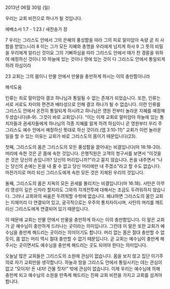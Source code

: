 2013년 06월 30일 (일)

우리는 교회 비전으로 하나가 될 것입니다.



에베소서 1:7 - 1:23 / 새찬송가  장


7 우리는 그리스도 안에서 그의 은혜의 풍성함을 따라 그의 피로 말미암아 속량 곧 죄 사함을 받았느니라
8 이는 그가 모든 지혜와 총명을 우리에게 넘치게 하사
9 그 뜻의 비밀을 우리에게 알리신 것이요 그의 기뻐하심을 따라 그리스도 안에서 때가 찬 경륜을 위하여 예정하신 것이니
10 하늘에 있는 것이나 땅에 있는 것이 다 그리스도 안에서 통일되게 하려 하심이라

23 교회는 그의 몸이니 만물 안에서 만물을 충만하게 하시는 이의 충만함이니라

해석도움





인류는 죄로 말미암아 결코 하나님과 통일될 수 없는 존재가 되었습니다. 또한, 인류는 서로 서로도 차이와 편견과 배타성으로 인해 결코 하나가 될 수 없습니다. 이런 인류를 그리스도 안에서 온전히 통일되게 하시려고 하나님은 영원 전부터 놀라운 지혜를 예정해 두셨습니다(8-9). 그것이 바로 교회입니다. 
“이는 이제 교회로 말미암아 하늘에 있는 통치자들과 권세자들에게 하나님의 각종 지혜를 알게 하려 하심이니 곧 영원부터 우리 주 그리스도 예수 안에서 예정하신 뜻대로 하신 것이라.(엡 3:10-11)”
교회가 이런 놀라운 일을 할 수 있는 이유는 교회가 바로 그리스도의 몸이기 때문입니다(23). 

첫째, 그리스도의 몸은 그리스도의 모든 풍성함을 끌어내는 비결입니다(마 18:18-20). 머리에 속한 것은 곧 몸에 속한 것입니다. 은행직원은 고객의 청구서를 보면서 “이것을 쓴 것은 당신의 손입니까? 당신의 머리입니까?”라고 묻지 않습니다. 돈을 내주면서 “나는 당신의 손에는 돈을 내 줄 수 없고 당신 머리에만 내 주겠소”라고 할 수도 없습니다. 마찬가지로 머리 되신 그리스도에게 속한 모든 것은 지체된 우리의 것입니다. 

둘째, 그리스도의 몸은 지옥의 모든 권세를 물리치는 비결입니다(마 16:18). 사탄은 아무리 영성이 깊은 신자라 할지라도 그와의 각개전투에 대해서는 조금도 두려워하지 않습니다. 그러나 교회와의 싸움은 두려워할 수밖에 없습니다. 왜냐하면 그리스도의 몸인 교회는 지체끼리 다 연결되어 있고, 궁극적으로는 우주의 통치자이시며, 사탄의 머리를 깨트리신 그리스도에게 연결되어 있기 때문입니다. 

이 때문에 교회는 만물 안에서 만물을 충만하게 하시는 이의 충만함입니다. 이 말은 교회가 곧 예수님이 충만하게 드러나는 곳이라는 의미입니다. 그런데 이 말은 또한 교회가 예수님을 충만케 해드리는 곳이라는 의미이기도 합니다. 머리 없는 몸은 절대 충만할 수 없듯이, 몸 없는 머리 역시 절대 충만할 수 없기 때문입니다. 곧 교회는 예수님이 충만케 해주시는 곳이면서도 예수님을 충만케 해드리는 곳도 되어야 한다는 의미입니다. 

오늘날 많은 교회들은 그리스도의 소원에 관심이 없습니다. 몸을 보지 않고 집단 이기주의로 자기 교회만을 생각합니다. 하늘과 땅을 그리스도 안에서 통일시키는 데는 관심이 없고 “모이자! 돈 내자! 건물 짓자!” 밖에 관심이 없습니다. 이제 우리는 예수님에 의해 충만케 되고 예수님의 소원을 만족케 해드리는 진짜 교회 비전을 가지고 교회를 섬겨야 합니다.